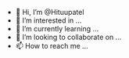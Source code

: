 - 👋 Hi, I’m @Hituupatel
- 👀 I’m interested in ...
- 🌱 I’m currently learning ...
- 💞️ I’m looking to collaborate on ...
- 📫 How to reach me ...

<!---
Hituupatel/Hituupatel is a ✨ special ✨ repository because its `README.md` (this file) appears on your GitHub profile.
You can click the Preview link to take a look at your changes.
--->

